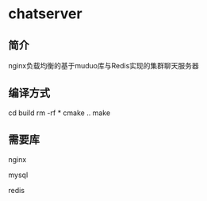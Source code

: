 # chatserver

## 简介

nginx负载均衡的基于muduo库与Redis实现的集群聊天服务器

## 编译方式

cd build
rm -rf *
cmake ..
make

## 需要库

nginx

mysql

redis



